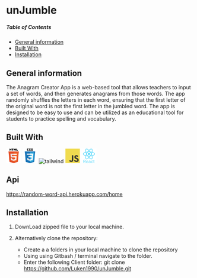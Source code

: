 # unJumble


##### Table of Contents  
- [General information](#general-information)
- [Built With](#built-with)
- [Installation](#installation)

## General information
The Anagram Creator App is a web-based tool that allows teachers to input a set of words, and then generates anagrams from those words. The app randomly shuffles the letters in each word, ensuring that the first letter of the original word is not the first letter in the jumbled word. The app is designed to be easy to use and can be utilized as an educational tool for students to practice spelling and vocabulary.


## Built With
<p align="left">
<img src="https://raw.githubusercontent.com/devicons/devicon/master/icons/html5/html5-original-wordmark.svg" alt="html5" width="40" height="40"/>
<img src="https://raw.githubusercontent.com/devicons/devicon/master/icons/css3/css3-original-wordmark.svg" alt="css3" width="40" height="40"/> 
<img src="https://www.vectorlogo.zone/logos/tailwindcss/tailwindcss-icon.svg" alt="tailwind" width="40" height="40"/>
<img src="https://raw.githubusercontent.com/devicons/devicon/master/icons/javascript/javascript-original.svg" alt="javascript" width="40" height="40"/>
<img src="https://raw.githubusercontent.com/devicons/devicon/master/icons/react/react-original-wordmark.svg" alt="react" width="40" height="40"/>
</p>

## Api
https://random-word-api.herokuapp.com/home

## Installation

1. DownLoad zipped file to your local machine.
2. Alternatively clone the repository:

   - Create a a folders in your local machine to clone the repository
   - Using using Gitbash / terminal navigate to the folder.
   - Enter the following Client folder: git clone https://github.com/Luken1990/unJumble.git
